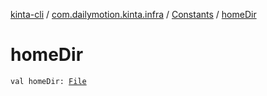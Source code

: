 [kinta-cli](../../index.md) / [com.dailymotion.kinta.infra](../index.md) / [Constants](index.md) / [homeDir](./home-dir.md)

# homeDir

`val homeDir: `[`File`](https://docs.oracle.com/javase/6/docs/api/java/io/File.html)